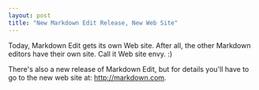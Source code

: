 ```yaml
---
layout: post  
title: "New Markdown Edit Release, New Web Site"
---
```


Today, Markdown Edit gets its own Web site. After all, the other
Markdown editors have their own site. Call it Web site envy. :)

There's also a new release of Markdown Edit, but for details you'll have
to go to the new web site at: <http://markdown.com>.
